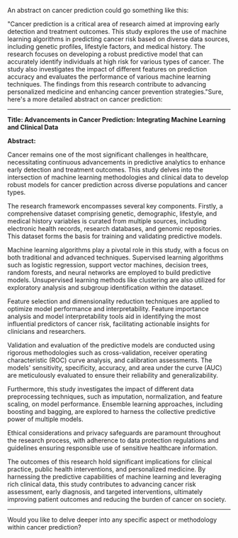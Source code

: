An abstract on cancer prediction could go something like this:

"Cancer prediction is a critical area of research aimed at improving early detection and treatment outcomes. This study explores the use of machine learning algorithms in predicting cancer risk based on diverse data sources, including genetic profiles, lifestyle factors, and medical history. The research focuses on developing a robust predictive model that can accurately identify individuals at high risk for various types of cancer. The study also investigates the impact of different features on prediction accuracy and evaluates the performance of various machine learning techniques. The findings from this research contribute to advancing personalized medicine and enhancing cancer prevention strategies."Sure, here's a more detailed abstract on cancer prediction:

---

**Title: Advancements in Cancer Prediction: Integrating Machine Learning and Clinical Data**

**Abstract:**

Cancer remains one of the most significant challenges in healthcare, necessitating continuous advancements in predictive analytics to enhance early detection and treatment outcomes. This study delves into the intersection of machine learning methodologies and clinical data to develop robust models for cancer prediction across diverse populations and cancer types.

The research framework encompasses several key components. Firstly, a comprehensive dataset comprising genetic, demographic, lifestyle, and medical history variables is curated from multiple sources, including electronic health records, research databases, and genomic repositories. This dataset forms the basis for training and validating predictive models.

Machine learning algorithms play a pivotal role in this study, with a focus on both traditional and advanced techniques. Supervised learning algorithms such as logistic regression, support vector machines, decision trees, random forests, and neural networks are employed to build predictive models. Unsupervised learning methods like clustering are also utilized for exploratory analysis and subgroup identification within the dataset.

Feature selection and dimensionality reduction techniques are applied to optimize model performance and interpretability. Feature importance analysis and model interpretability tools aid in identifying the most influential predictors of cancer risk, facilitating actionable insights for clinicians and researchers.

Validation and evaluation of the predictive models are conducted using rigorous methodologies such as cross-validation, receiver operating characteristic (ROC) curve analysis, and calibration assessments. The models' sensitivity, specificity, accuracy, and area under the curve (AUC) are meticulously evaluated to ensure their reliability and generalizability.

Furthermore, this study investigates the impact of different data preprocessing techniques, such as imputation, normalization, and feature scaling, on model performance. Ensemble learning approaches, including boosting and bagging, are explored to harness the collective predictive power of multiple models.

Ethical considerations and privacy safeguards are paramount throughout the research process, with adherence to data protection regulations and guidelines ensuring responsible use of sensitive healthcare information.

The outcomes of this research hold significant implications for clinical practice, public health interventions, and personalized medicine. By harnessing the predictive capabilities of machine learning and leveraging rich clinical data, this study contributes to advancing cancer risk assessment, early diagnosis, and targeted interventions, ultimately improving patient outcomes and reducing the burden of cancer on society.

---

Would you like to delve deeper into any specific aspect or methodology within cancer prediction?
